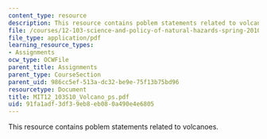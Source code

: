 ```yaml
---
content_type: resource
description: This resource contains poblem statements related to volcanoes.
file: /courses/12-103-science-and-policy-of-natural-hazards-spring-2010/91fa1adf3df39eb8eb080a490e4e6805_MIT12_103S10_Volcano_ps.pdf
file_type: application/pdf
learning_resource_types:
- Assignments
ocw_type: OCWFile
parent_title: Assignments
parent_type: CourseSection
parent_uid: 986cc5ef-513a-dc32-be9e-75f13b75bd96
resourcetype: Document
title: MIT12_103S10_Volcano_ps.pdf
uid: 91fa1adf-3df3-9eb8-eb08-0a490e4e6805
---
```

This resource contains poblem statements related to volcanoes.

